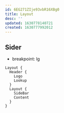 ```yaml
---
id: 6EG271ZIje93vbR16XBg0
title: Layout
desc: ''
updated: 1630778140721
created: 1630777992012
---
```


## Sider

- breakpoint: lg


```
Layout {
  Header {
    Logo
    Lookup
  }
  Layout {
    SideBar
    Content
  }
}

```

